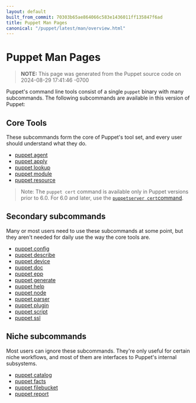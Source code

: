 ```yaml
---
layout: default
built_from_commit: 70303b65ae864066c583e1436011ff135847f6ad
title: Puppet Man Pages
canonical: "/puppet/latest/man/overview.html"
---
```


# Puppet Man Pages

> **NOTE:** This page was generated from the Puppet source code on 2024-08-29 17:41:46 -0700



Puppet's command line tools consist of a single `puppet` binary with many subcommands. The following subcommands are available in this version of Puppet:

Core Tools
-----

These subcommands form the core of Puppet's tool set, and every user should understand what they do.

- [puppet agent](agent.md)
- [puppet apply](apply.md)
- [puppet lookup](lookup.md)
- [puppet module](module.md)
- [puppet resource](resource.md)


> Note: The `puppet cert` command is available only in Puppet versions prior to 6.0. For 6.0 and later, use the [`puppetserver cert`command](https://puppet.com/docs/puppet/6/puppet_server_ca_cli.html).

Secondary subcommands
-----

Many or most users need to use these subcommands at some point, but they aren't needed for daily use the way the core tools are.

- [puppet config](config.md)
- [puppet describe](describe.md)
- [puppet device](device.md)
- [puppet doc](doc.md)
- [puppet epp](epp.md)
- [puppet generate](generate.md)
- [puppet help](help.md)
- [puppet node](node.md)
- [puppet parser](parser.md)
- [puppet plugin](plugin.md)
- [puppet script](script.md)
- [puppet ssl](ssl.md)


Niche subcommands
-----

Most users can ignore these subcommands. They're only useful for certain niche workflows, and most of them are interfaces to Puppet's internal subsystems.

- [puppet catalog](catalog.md)
- [puppet facts](facts.md)
- [puppet filebucket](filebucket.md)
- [puppet report](report.md)


